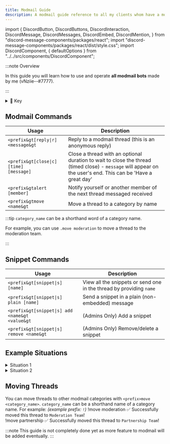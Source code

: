 ```yaml
---
title: Modmail Guide
description: A modmail guide reference to all my clients whom have a modmail bot
---
```

import {
  DiscordButton,
  DiscordButtons,
  DiscordInteraction,
  DiscordMessage,
  DiscordMessages,
  DiscordEmbed,
  DiscordMention,
} from "discord-message-components/packages/react";
import "discord-message-components/packages/react/dist/style.css";
import DiscordComponent, { defaultOptions } from "../../src/components/DiscordComponent";

:::note Overview

In this guide you will learn how to use and operate **all modmail bots** made by me (vNziie--#7777). 

:::

<details className="customdetails">
<summary>🔑 Key</summary>

> `<prefix>` - This should be the prefix of the modmail bot you are using (e.g. `.` `!` `?` `-`)

> `[foo|bar]` - Text separated in brackets means you can use either **foo** or **bar** to get the same command result

> `[arg=value]` - An argument in brackets means this is an **optional argument**, if it's not provided a default value of '**value**' will take it's place

> `<arg>` - An argument in less and greater than signs means that this is a **required argument**, it must be provided or the command will fail

</details>

## Modmail Commands
|     Usage               |  Description   |
| ----------------------- | ----------- |
| <code>&lt;prefix&gt[reply\|r] &lt;message&gt</code> | Reply to a modmail thread (this is an anonymous reply) |
| <code>&lt;prefix&gt[close\|c] <a></a>[time] <a></a>[message]</code> | Close a thread with an optional duration to wait to close the thread (timed close) - `message` will appear on the user's end. This can be 'Have a great day' |
| <code>&lt;prefix&gtalert [member]</code> | Notify yourself or another member of the next thread messaged received |
| <code>&lt;prefix&gtmove &lt;name&gt</code> | Move a thread to a category by name |

:::tip
`category_name` can be a shorthand word of a category name.

For example, you can use `.move moderation` to move a thread to the moderation team.

:::


## Snippet Commands
|     Usage               |  Description   |
| ----------------------- | ----------- |
| <code>&lt;prefix&gt[snippet\|s] <a></a>[name] </code> | View all the snippets or send one in the thread by providing `name` |
| <code>&lt;prefix&gt[snippet\|s]<a></a> plain [name] </code> | Send a snippet in a plain (non-embedded) message |
| <code>&lt;prefix&gt[snippet\|s] add &lt;name&gt &lt;value&gt</code> | (Admins Only) Add a snippet |
| <code>&lt;prefix&gt[snippet\|s] remove &lt;name&gt </code> | (Admins Only) Remove/delete a snippet |

## Example Situations

<details className="customdetails">
<summary>Situation 1</summary>

> **User:** Hey, I'd like to report a member

*Runs `<prefix>snippet report`*

> **You:** 
To report a member, please use this format:
```
User ID:
Reason:
Proof:
```

> **User:**
User ID: 1234567890123456789
Reason: DM advertising
Proof: *(attachment)*

`...`

</details>

<details className="customdetails">
<summary>Situation 2</summary>

> **User:** Can I partner?

*Runs `<prefix>move partnership`*

`...`

</details>

## Moving Threads

You can move threads to other modmail categories with `<prefix>move <category_name>`. `category_name` can be a shorthand name of a category name. For example:
*(example prefix: `!`)*
<DiscordComponent>
  <DiscordMessage profile="nziie">
    !move moderation
  </DiscordMessage>
  <DiscordMessage profile="modmail">
    ✅ Successfully moved this thread to <code>Moderation Team</code>!
  </DiscordMessage>
</DiscordComponent>
<br/>
<DiscordComponent>
  <DiscordMessage profile="nziie">
    !move partnership
  </DiscordMessage>
  <DiscordMessage profile="modmail">
    ✅ Successfully moved this thread to <code>Partnership Team</code>!
  </DiscordMessage>
</DiscordComponent>
<br/>

:::note
This guide is not completely done yet as more feature to modmail will be added eventually.
:::
